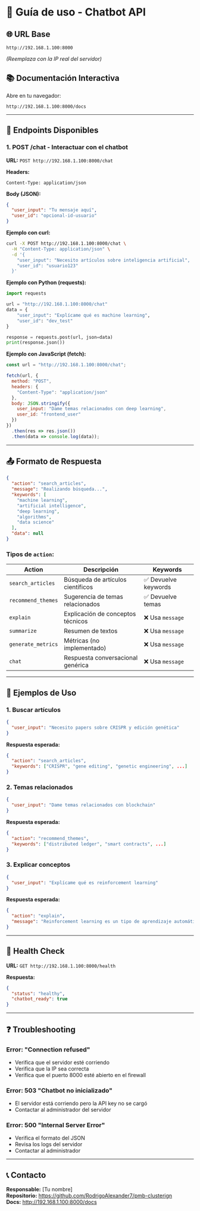 # 📖 Guía de uso - Chatbot API

## 🌐 URL Base
```
http://192.168.1.100:8000
```
*(Reemplaza con la IP real del servidor)*

## 📚 Documentación Interactiva
Abre en tu navegador:
```
http://192.168.1.100:8000/docs
```

---

## 🔌 Endpoints Disponibles

### 1. **POST /chat** - Interactuar con el chatbot

**URL:** `POST http://192.168.1.100:8000/chat`

**Headers:**
```
Content-Type: application/json
```

**Body (JSON):**
```json
{
  "user_input": "Tu mensaje aquí",
  "user_id": "opcional-id-usuario"
}
```

**Ejemplo con curl:**
```bash
curl -X POST http://192.168.1.100:8000/chat \
  -H "Content-Type: application/json" \
  -d '{
    "user_input": "Necesito artículos sobre inteligencia artificial",
    "user_id": "usuario123"
  }'
```

**Ejemplo con Python (requests):**
```python
import requests

url = "http://192.168.1.100:8000/chat"
data = {
    "user_input": "Explícame qué es machine learning",
    "user_id": "dev_test"
}

response = requests.post(url, json=data)
print(response.json())
```

**Ejemplo con JavaScript (fetch):**
```javascript
const url = "http://192.168.1.100:8000/chat";

fetch(url, {
  method: "POST",
  headers: {
    "Content-Type": "application/json"
  },
  body: JSON.stringify({
    user_input: "Dame temas relacionados con deep learning",
    user_id: "frontend_user"
  })
})
  .then(res => res.json())
  .then(data => console.log(data));
```

---

## 📤 Formato de Respuesta

```json
{
  "action": "search_articles",
  "message": "Realizando búsqueda...",
  "keywords": [
    "machine learning",
    "artificial intelligence",
    "deep learning",
    "algorithms",
    "data science"
  ],
  "data": null
}
```

### Tipos de `action`:

| Action | Descripción | Keywords |
|--------|-------------|----------|
| `search_articles` | Búsqueda de artículos científicos | ✅ Devuelve keywords |
| `recommend_themes` | Sugerencia de temas relacionados | ✅ Devuelve temas |
| `explain` | Explicación de conceptos técnicos | ❌ Usa `message` |
| `summarize` | Resumen de textos | ❌ Usa `message` |
| `generate_metrics` | Métricas (no implementado) | ❌ Usa `message` |
| `chat` | Respuesta conversacional genérica | ❌ Usa `message` |

---

## 🧪 Ejemplos de Uso

### 1. Buscar artículos
```json
{
  "user_input": "Necesito papers sobre CRISPR y edición genética"
}
```

**Respuesta esperada:**
```json
{
  "action": "search_articles",
  "keywords": ["CRISPR", "gene editing", "genetic engineering", ...]
}
```

### 2. Temas relacionados
```json
{
  "user_input": "Dame temas relacionados con blockchain"
}
```

**Respuesta esperada:**
```json
{
  "action": "recommend_themes",
  "keywords": ["distributed ledger", "smart contracts", ...]
}
```

### 3. Explicar conceptos
```json
{
  "user_input": "Explícame qué es reinforcement learning"
}
```

**Respuesta esperada:**
```json
{
  "action": "explain",
  "message": "Reinforcement learning es un tipo de aprendizaje automático..."
}
```

---

## 🔧 Health Check

**URL:** `GET http://192.168.1.100:8000/health`

**Respuesta:**
```json
{
  "status": "healthy",
  "chatbot_ready": true
}
```

---

## ❓ Troubleshooting

### Error: "Connection refused"
- Verifica que el servidor esté corriendo
- Verifica que la IP sea correcta
- Verifica que el puerto 8000 esté abierto en el firewall

### Error: 503 "Chatbot no inicializado"
- El servidor está corriendo pero la API key no se cargó
- Contactar al administrador del servidor

### Error: 500 "Internal Server Error"
- Verifica el formato del JSON
- Revisa los logs del servidor
- Contactar al administrador

---

## 📞 Contacto

**Responsable:** [Tu nombre]  
**Repositorio:** https://github.com/RodrigoAlexander7/pmb-clusterign  
**Docs:** http://192.168.1.100:8000/docs
